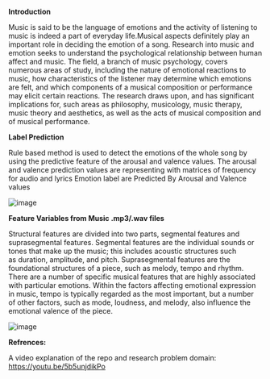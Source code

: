 **Introduction**

Music is said to be the language of emotions and the activity of listening to music is indeed a part of everyday life.Musical aspects definitely play an important role in deciding the emotion of a song. 
Research into music and emotion seeks to understand the psychological relationship between human affect and music. 
The field, a branch of music psychology, covers numerous areas of study, including the nature of emotional reactions to music, how characteristics of the listener may determine which emotions are felt, and which components of a musical composition or performance may elicit certain reactions. 
The research draws upon, and has significant implications for, such areas as philosophy, musicology, music therapy, music theory and aesthetics, as well as the acts of musical composition and of musical performance.

**Label Prediction**

Rule based method is used to detect the emotions of the whole song by using the predictive feature of the arousal and valence values. 
The arousal and valence prediction values are representing with matrices of frequency for audio and lyrics
Emotion label are Predicted By Arousal and Valence values

![image](https://user-images.githubusercontent.com/28613736/112184155-ef834180-8c24-11eb-8fd7-23beee92fdee.png)


**Feature Variables from Music .mp3/.wav files**

Structural features are divided into two parts, segmental features and suprasegmental features. 
Segmental features are the individual sounds or tones that make up the music; this includes acoustic structures such as duration, amplitude, and pitch. 
Suprasegmental features are the foundational structures of a piece, such as melody, tempo and rhythm.
There are a number of specific musical features that are highly associated with particular emotions.
Within the factors affecting emotional expression in music, tempo is typically regarded as the most important, but a number of other factors, such as mode, loudness, and melody, also influence the emotional valence of the piece.

![image](https://user-images.githubusercontent.com/28613736/112185768-8997b980-8c26-11eb-905d-5364c6c86777.png)


**Refrences:**

A video explanation of the repo and research problem domain: https://youtu.be/5b5unjdikPo
